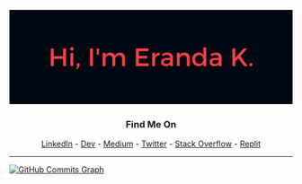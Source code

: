 ![](./hi.png)


<div align="center">
  

  ### Find Me On
  [LinkedIn](https://www.linkedin.com/in/emkarachchi/) - [Dev](https://dev.to/caspergeek) - [Medium](https://emkarachchi.medium.com/) - [Twitter](https://twitter.com/erandakarachchi) - [Stack Overflow](https://stackoverflow.com/users/7704650/emkarachchi) - [Replit](https://replit.com/@erandakarachchi)
</div>
 <hr>
<a href="http://www.github.com/erandakarachchi"><img src="https://activity-graph.herokuapp.com/graph?username=erandakarachchi&bg_color=15133C&color=ffffff&line=EC994B&point=ffffff&area_color=1c1917&area=true&hide_border=true&custom_title=GitHub%20Commits%20Graph" alt="GitHub Commits Graph" /></a>
